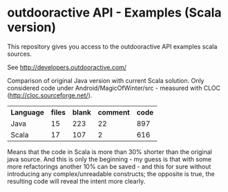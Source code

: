 outdooractive API - Examples (Scala version)
============================

This repository gives you access to the outdooractive API examples scala sources.

See http://developers.outdooractive.com/


Comparison of original Java version with current Scala solution.
Only considered code under Android/MagicOfWinter/src - measured with CLOC (http://cloc.sourceforge.net/).

<table>
    <tr>
        <th>Language</th>
        <th>files</th>
        <th>blank</th>
        <th>comment</th>
        <th>code</th>
    </tr>
    <tr>
        <td>Java</td>
        <td>15</td>
        <td>223</td>
        <td>22</td>
        <td>897</td>
    </tr>
    <tr>
        <td>Scala</td>
        <td>17</td>
        <td>107</td>
        <td>2</td>
        <td>616</td>
    </tr>
</table>

Means that the code in Scala is more than 30% shorter than the original java source. And this is only the beginning - my guess is that with some more refactorings another 10% can be saved - and this for sure without introducing any complex/unreadable constructs; the opposite is true, the resulting code will reveal the intent more clearly.
